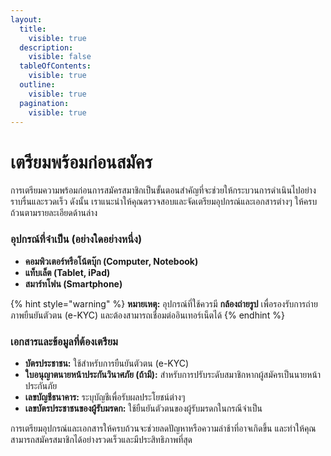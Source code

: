 ```yaml
---
layout:
  title:
    visible: true
  description:
    visible: false
  tableOfContents:
    visible: true
  outline:
    visible: true
  pagination:
    visible: true
---
```


# เตรียมพร้อมก่อนสมัคร

การเตรียมความพร้อมก่อนการสมัครสมาชิกเป็นขั้นตอนสำคัญที่จะช่วยให้กระบวนการดำเนินไปอย่างราบรื่นและรวดเร็ว ดังนั้น เราแนะนำให้คุณตรวจสอบและจัดเตรียมอุปกรณ์และเอกสารต่างๆ ให้ครบถ้วนตามรายละเอียดด้านล่าง

### อุปกรณ์ที่จำเป็น (อย่างใดอย่างหนึ่ง) <a href="#required-devices" id="required-devices"></a>

* **คอมพิวเตอร์หรือโน้ตบุ๊ก (Computer, Notebook)**
* **แท็บเล็ต (Tablet, iPad)**
* **สมาร์ทโฟน (Smartphone)**

{% hint style="warning" %}
**หมายเหตุ:** อุปกรณ์ที่ใช้ควรมี **กล้องถ่ายรูป** เพื่อรองรับการถ่ายภาพยืนยันตัวตน (e-KYC) และต้องสามารถเชื่อมต่ออินเทอร์เน็ตได้
{% endhint %}

### เอกสารและข้อมูลที่ต้องเตรียม <a href="#required-documents" id="required-documents"></a>

* **บัตรประชาชน:** ใช้สำหรับการยืนยันตัวตน (e-KYC)
* **ใบอนุญาตนายหน้าประกันวินาศภัย (ถ้ามี):** สำหรับการปรับระดับสมาชิกหากผู้สมัครเป็นนายหน้าประกันภัย
* **เลขบัญชีธนาคาร:** ระบุบัญชีเพื่อรับผลประโยชน์ต่างๆ
* **เลขบัตรประชาชนของผู้รับมรดก:** ใช้ยืนยันตัวตนของผู้รับมรดกในกรณีจำเป็น

การเตรียมอุปกรณ์และเอกสารให้ครบถ้วนจะช่วยลดปัญหาหรือความล่าช้าที่อาจเกิดขึ้น และทำให้คุณสามารถสมัครสมาชิกได้อย่างรวดเร็วและมีประสิทธิภาพที่สุด
